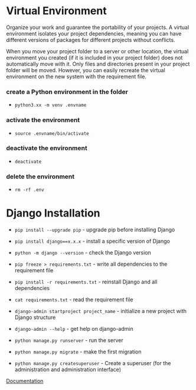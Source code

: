 # Virtual Environment
Organize your work and guarantee the portability of your projects.
A virtual environment isolates your project dependencies,
meaning you can have different versions of packages for different projects without conflicts.

When you move your project folder to a server or other location, the virtual environment you created (if it is included 
in your project folder) does not automatically move with it. Only files and directories present in your project folder 
will be moved. However, you can easily recreate the virtual environment on the new system with the requirement file.

### create a Python environment in the folder
- `python3.xx -m venv .envname`

### activate the environment
- `source .envname/bin/activate`

### deactivate the environment
- `deactivate`

### delete the environment
- `rm -rf .env`

# Django Installation

- `pip install --upgrade pip` -  upgrade pip before installing Django
- `pip install django==x.x.x` -  install a specific version of Django
- `python -m django --version` -  check the Django version

- `pip freeze > requirements.txt` -  write all dependencies to the requirement file
- `pip install -r requirements.txt` -  reinstall Django and all dependencies
- `cat requirements.txt` -  read the requirement file

- `django-admin startproject project_name` -  initialize a new project with Django structure
- `django-admin --help` -  get help on django-admin
- `python manage.py runserver` -  run the server
- `python manage.py migrate` - make the first migration
- `python manage.py createsuperuser` - Create a superuser (for the administration and administration interface)


[Documentation](https://docs.djangoproject.com/en/5.0/intro/install/)
